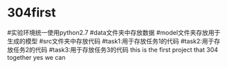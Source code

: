 # 304first
#实验环境统一使用python2.7
#data文件夹中存放数据
#model文件夹存放用于生成的模型
#src文件夹中存放代码
  #task1:用于存放任务1的代码
  #task2:用于存放任务2的代码
  #task3:用于存放任务3的代码
this is the first project that 304 together yes we can
